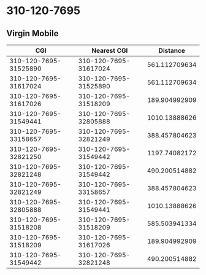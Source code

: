# 310-120-7695
## Virgin Mobile


| CGI | Nearest CGI | Distance |
|-----|-------------|----------|
| 310-120-7695-31525890 | 310-120-7695-31617024 | 561.112709634 |
| 310-120-7695-31617024 | 310-120-7695-31525890 | 561.112709634 |
| 310-120-7695-31617026 | 310-120-7695-31518209 | 189.904992909 |
| 310-120-7695-31549441 | 310-120-7695-32805888 | 1010.13888626 |
| 310-120-7695-33158657 | 310-120-7695-32821249 | 388.457804623 |
| 310-120-7695-32821250 | 310-120-7695-31549442 | 1197.74082172 |
| 310-120-7695-32821248 | 310-120-7695-31549442 | 490.200514882 |
| 310-120-7695-32821249 | 310-120-7695-33158657 | 388.457804623 |
| 310-120-7695-32805888 | 310-120-7695-31549441 | 1010.13888626 |
| 310-120-7695-31518208 | 310-120-7695-31518209 | 585.503941334 |
| 310-120-7695-31518209 | 310-120-7695-31617026 | 189.904992909 |
| 310-120-7695-31549442 | 310-120-7695-32821248 | 490.200514882 |
